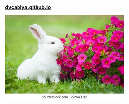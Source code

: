 ### [dvcabiya.github.io](https://dvcabiya.github.io/)
![rabbpt](https://raw.githubusercontent.com/dvcabiya/dvcabiya/refs/heads/main/aaa.jpg)
